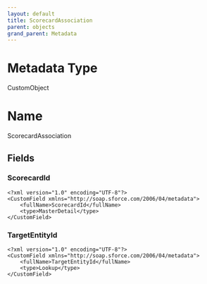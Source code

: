 ```yaml
---
layout: default
title: ScorecardAssociation
parent: objects
grand_parent: Metadata
---
```

# Metadata Type
CustomObject

# Name
ScorecardAssociation
## Fields
### ScorecardId

```
<?xml version="1.0" encoding="UTF-8"?>
<CustomField xmlns="http://soap.sforce.com/2006/04/metadata">
    <fullName>ScorecardId</fullName>
    <type>MasterDetail</type>
</CustomField>
```
### TargetEntityId

```
<?xml version="1.0" encoding="UTF-8"?>
<CustomField xmlns="http://soap.sforce.com/2006/04/metadata">
    <fullName>TargetEntityId</fullName>
    <type>Lookup</type>
</CustomField>
```
